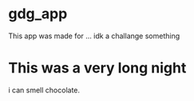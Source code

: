 # gdg_app

This  app was made for ... idk a challange something
# This was a very long night
i can smell chocolate.

